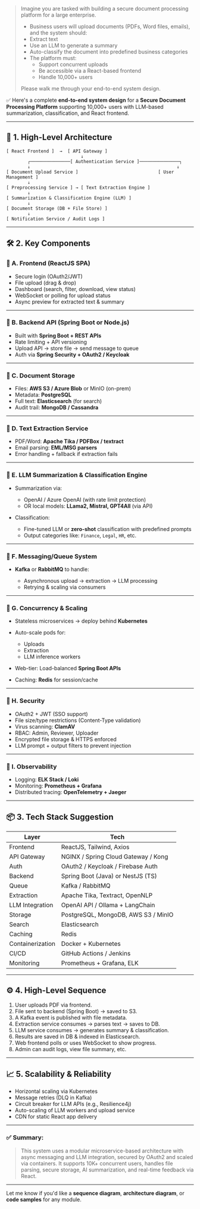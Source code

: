 > Imagine you are tasked with building a secure document processing platform for a large enterprise.
> - Business users will upload documents (PDFs, Word files, emails), and the system should:
> - Extract text
> - Use an LLM to generate a summary
> - Auto-classify the document into predefined business categories
> - The platform must:
>   - Support concurrent uploads
>   - Be accessible via a React-based frontend
>   - Handle 10,000+ users  
> 
> Please walk me through your end-to-end system design.



✅ Here's a complete **end-to-end system design** for a **Secure Document Processing Platform** supporting 10,000+ users with LLM-based summarization, classification, and React frontend.

---

## 🧩 1. **High-Level Architecture**

```
[ React Frontend ]  →  [ API Gateway ]
                            ↓
        ┌───────────────[ Authentication Service ]───────────────┐
        ↓                                                       ↓
[ Document Upload Service ]                              [ User Management ]
        ↓
[ Preprocessing Service ] → [ Text Extraction Engine ]
        ↓
[ Summarization & Classification Engine (LLM) ]
        ↓
[ Document Storage (DB + File Store) ]
        ↓
[ Notification Service / Audit Logs ]
```

---

## 🛠️ 2. **Key Components**

### 🔹 A. **Frontend (ReactJS SPA)**

* Secure login (OAuth2/JWT)
* File upload (drag & drop)
* Dashboard (search, filter, download, view status)
* WebSocket or polling for upload status
* Async preview for extracted text & summary

---

### 🔹 B. **Backend API (Spring Boot or Node.js)**

* Built with **Spring Boot + REST APIs**
* Rate limiting + API versioning
* Upload API → store file → send message to queue
* Auth via **Spring Security + OAuth2 / Keycloak**

---

### 🔹 C. **Document Storage**

* Files: **AWS S3 / Azure Blob** or MinIO (on-prem)
* Metadata: **PostgreSQL**
* Full text: **Elasticsearch** (for search)
* Audit trail: **MongoDB / Cassandra**

---

### 🔹 D. **Text Extraction Service**

* PDF/Word: **Apache Tika / PDFBox / textract**
* Email parsing: **EML/MSG parsers**
* Error handling + fallback if extraction fails

---

### 🔹 E. **LLM Summarization & Classification Engine**

* Summarization via:

  * OpenAI / Azure OpenAI (with rate limit protection)
  * OR local models: **LLama2, Mistral, GPT4All** (via API)
* Classification:

  * Fine-tuned LLM or **zero-shot** classification with predefined prompts
  * Output categories like: `Finance`, `Legal`, `HR`, etc.

---

### 🔹 F. **Messaging/Queue System**

* **Kafka** or **RabbitMQ** to handle:

  * Asynchronous upload → extraction → LLM processing
  * Retrying & scaling via consumers

---

### 🔹 G. **Concurrency & Scaling**

* Stateless microservices → deploy behind **Kubernetes**
* Auto-scale pods for:

  * Uploads
  * Extraction
  * LLM inference workers
* Web-tier: Load-balanced **Spring Boot APIs**
* Caching: **Redis** for session/cache

---

### 🔹 H. **Security**

* OAuth2 + JWT (SSO support)
* File size/type restrictions (Content-Type validation)
* Virus scanning: **ClamAV**
* RBAC: Admin, Reviewer, Uploader
* Encrypted file storage & HTTPS enforced
* LLM prompt + output filters to prevent injection

---

### 🔹 I. **Observability**

* Logging: **ELK Stack / Loki**
* Monitoring: **Prometheus + Grafana**
* Distributed tracing: **OpenTelemetry + Jaeger**

---

## 📦 3. **Tech Stack Suggestion**

| Layer            | Tech                                |
| ---------------- | ----------------------------------- |
| Frontend         | ReactJS, Tailwind, Axios            |
| API Gateway      | NGINX / Spring Cloud Gateway / Kong |
| Auth             | OAuth2 / Keycloak / Firebase Auth   |
| Backend          | Spring Boot (Java) or NestJS (TS)   |
| Queue            | Kafka / RabbitMQ                    |
| Extraction       | Apache Tika, Textract, OpenNLP      |
| LLM Integration  | OpenAI API / Ollama + LangChain     |
| Storage          | PostgreSQL, MongoDB, AWS S3 / MinIO |
| Search           | Elasticsearch                       |
| Caching          | Redis                               |
| Containerization | Docker + Kubernetes                 |
| CI/CD            | GitHub Actions / Jenkins            |
| Monitoring       | Prometheus + Grafana, ELK           |

---

## ⚙️ 4. **High-Level Sequence**

1. User uploads PDF via frontend.
2. File sent to backend (Spring Boot) → saved to S3.
3. A Kafka event is published with file metadata.
4. Extraction service consumes → parses text → saves to DB.
5. LLM service consumes → generates summary & classification.
6. Results are saved in DB & indexed in Elasticsearch.
7. Web frontend polls or uses WebSocket to show progress.
8. Admin can audit logs, view file summary, etc.

---

## 📈 5. **Scalability & Reliability**

* Horizontal scaling via Kubernetes
* Message retries (DLQ in Kafka)
* Circuit breaker for LLM APIs (e.g., Resilience4j)
* Auto-scaling of LLM workers and upload service
* CDN for static React app delivery

---

### ✅ Summary:

> This system uses a modular microservice-based architecture with async messaging and LLM integration, secured by OAuth2 and scaled via containers. It supports 10K+ concurrent users, handles file parsing, secure storage, AI summarization, and real-time feedback via React.

---

Let me know if you'd like a **sequence diagram**, **architecture diagram**, or **code samples** for any module.
